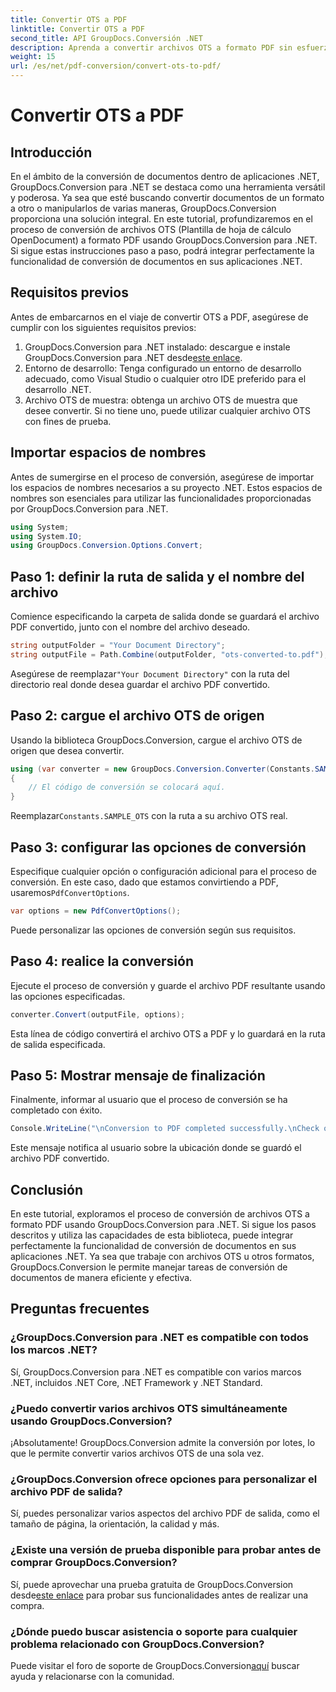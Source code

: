 ```yaml
---
title: Convertir OTS a PDF
linktitle: Convertir OTS a PDF
second_title: API GroupDocs.Conversión .NET
description: Aprenda a convertir archivos OTS a formato PDF sin esfuerzo utilizando GroupDocs.Conversion para .NET. Tutorial paso a paso incluido.
weight: 15
url: /es/net/pdf-conversion/convert-ots-to-pdf/
---
```


# Convertir OTS a PDF

## Introducción
En el ámbito de la conversión de documentos dentro de aplicaciones .NET, GroupDocs.Conversion para .NET se destaca como una herramienta versátil y poderosa. Ya sea que esté buscando convertir documentos de un formato a otro o manipularlos de varias maneras, GroupDocs.Conversion proporciona una solución integral. En este tutorial, profundizaremos en el proceso de conversión de archivos OTS (Plantilla de hoja de cálculo OpenDocument) a formato PDF usando GroupDocs.Conversion para .NET. Si sigue estas instrucciones paso a paso, podrá integrar perfectamente la funcionalidad de conversión de documentos en sus aplicaciones .NET.
## Requisitos previos
Antes de embarcarnos en el viaje de convertir OTS a PDF, asegúrese de cumplir con los siguientes requisitos previos:
1.  GroupDocs.Conversion para .NET instalado: descargue e instale GroupDocs.Conversion para .NET desde[este enlace](https://releases.groupdocs.com/conversion/net/).
2. Entorno de desarrollo: Tenga configurado un entorno de desarrollo adecuado, como Visual Studio o cualquier otro IDE preferido para el desarrollo .NET.
3. Archivo OTS de muestra: obtenga un archivo OTS de muestra que desee convertir. Si no tiene uno, puede utilizar cualquier archivo OTS con fines de prueba.

## Importar espacios de nombres
Antes de sumergirse en el proceso de conversión, asegúrese de importar los espacios de nombres necesarios a su proyecto .NET. Estos espacios de nombres son esenciales para utilizar las funcionalidades proporcionadas por GroupDocs.Conversion para .NET.
```csharp
using System;
using System.IO;
using GroupDocs.Conversion.Options.Convert;
```
## Paso 1: definir la ruta de salida y el nombre del archivo
Comience especificando la carpeta de salida donde se guardará el archivo PDF convertido, junto con el nombre del archivo deseado.
```csharp
string outputFolder = "Your Document Directory";
string outputFile = Path.Combine(outputFolder, "ots-converted-to.pdf");
```
 Asegúrese de reemplazar`"Your Document Directory"` con la ruta del directorio real donde desea guardar el archivo PDF convertido.
## Paso 2: cargue el archivo OTS de origen
Usando la biblioteca GroupDocs.Conversion, cargue el archivo OTS de origen que desea convertir.
```csharp
using (var converter = new GroupDocs.Conversion.Converter(Constants.SAMPLE_OTS))
{
    // El código de conversión se colocará aquí.
}
```
 Reemplazar`Constants.SAMPLE_OTS` con la ruta a su archivo OTS real.
## Paso 3: configurar las opciones de conversión
 Especifique cualquier opción o configuración adicional para el proceso de conversión. En este caso, dado que estamos convirtiendo a PDF, usaremos`PdfConvertOptions`.
```csharp
var options = new PdfConvertOptions();
```
Puede personalizar las opciones de conversión según sus requisitos.
## Paso 4: realice la conversión
Ejecute el proceso de conversión y guarde el archivo PDF resultante usando las opciones especificadas.
```csharp
converter.Convert(outputFile, options);
```
Esta línea de código convertirá el archivo OTS a PDF y lo guardará en la ruta de salida especificada.
## Paso 5: Mostrar mensaje de finalización
Finalmente, informar al usuario que el proceso de conversión se ha completado con éxito.
```csharp
Console.WriteLine("\nConversion to PDF completed successfully.\nCheck output in {0}", outputFolder);
```
Este mensaje notifica al usuario sobre la ubicación donde se guardó el archivo PDF convertido.

## Conclusión
En este tutorial, exploramos el proceso de conversión de archivos OTS a formato PDF usando GroupDocs.Conversion para .NET. Si sigue los pasos descritos y utiliza las capacidades de esta biblioteca, puede integrar perfectamente la funcionalidad de conversión de documentos en sus aplicaciones .NET. Ya sea que trabaje con archivos OTS u otros formatos, GroupDocs.Conversion le permite manejar tareas de conversión de documentos de manera eficiente y efectiva.
## Preguntas frecuentes
### ¿GroupDocs.Conversion para .NET es compatible con todos los marcos .NET?
Sí, GroupDocs.Conversion para .NET es compatible con varios marcos .NET, incluidos .NET Core, .NET Framework y .NET Standard.
### ¿Puedo convertir varios archivos OTS simultáneamente usando GroupDocs.Conversion?
¡Absolutamente! GroupDocs.Conversion admite la conversión por lotes, lo que le permite convertir varios archivos OTS de una sola vez.
### ¿GroupDocs.Conversion ofrece opciones para personalizar el archivo PDF de salida?
Sí, puedes personalizar varios aspectos del archivo PDF de salida, como el tamaño de página, la orientación, la calidad y más.
### ¿Existe una versión de prueba disponible para probar antes de comprar GroupDocs.Conversion?
 Sí, puede aprovechar una prueba gratuita de GroupDocs.Conversion desde[este enlace](https://releases.groupdocs.com/) para probar sus funcionalidades antes de realizar una compra.
### ¿Dónde puedo buscar asistencia o soporte para cualquier problema relacionado con GroupDocs.Conversion?
 Puede visitar el foro de soporte de GroupDocs.Conversion[aquí](https://forum.groupdocs.com/c/conversion/11) buscar ayuda y relacionarse con la comunidad.